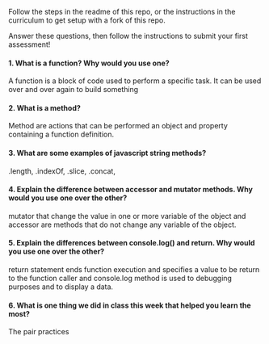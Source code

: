 Follow the steps in the readme of this repo, or the instructions in the curriculum to get setup with a fork of this repo.

Answer these questions, then follow the instructions to submit your first assessment!

#### 1. What is a function? Why would you use one?

A function is a block of code used to perform a specific task. It can be used over and over again to
build something

#### 2. What is a method?

Method are actions that can be performed an object and property containing a function definition.

#### 3. What are some examples of javascript string methods?

.length, .indexOf, .slice, .concat,  

#### 4. Explain the difference between accessor and mutator methods. Why would you use one over the other?

mutator that change the value in one or more variable of the object and accessor are methods that do not change any variable of the object.

#### 5. Explain the differences between console.log() and return. Why would you use one over the other?

return statement ends function execution and specifies a value to be return to the function caller and console.log method is used to debugging purposes and to display a data.  

#### 6. What is one thing we did in class this week that helped you learn the most?  
The pair practices
